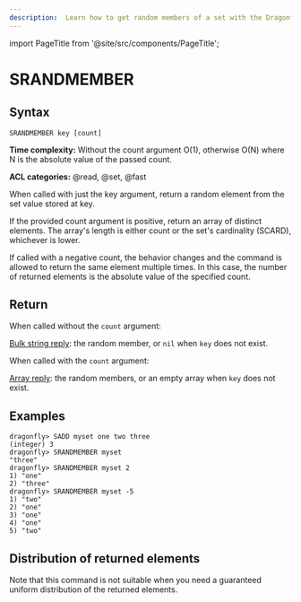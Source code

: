 ```yaml
---
description:  Learn how to get random members of a set with the Dragonfly SRANDMEMBER command.
---
```


import PageTitle from '@site/src/components/PageTitle';

# SRANDMEMBER

<PageTitle title="Dragonfly SRANDMEMBER Command (Documentation) | Dragonfly" />

## Syntax

    SRANDMEMBER key [count]

**Time complexity:** Without the count argument O(1), otherwise O(N) where N is the absolute value of the passed count.

**ACL categories:** @read, @set, @fast

When called with just the key argument, return a random element from the set value stored at key.

If the provided count argument is positive, return an array of distinct elements. The array's length is either count or the set's cardinality (SCARD), whichever is lower.

If called with a negative count, the behavior changes and the command is allowed to return the same element multiple times. In this case, the number of returned elements is the absolute value of the specified count.

## Return

When called without the `count` argument:

[Bulk string reply](https://redis.io/docs/latest/develop/reference/protocol-spec/#bulk-strings): the random member, or `nil` when `key` does not exist.

When called with the `count` argument:

[Array reply](https://redis.io/docs/latest/develop/reference/protocol-spec/#arrays): the random members, or an empty array when `key` does not exist.

## Examples

```shell
dragonfly> SADD myset one two three
(integer) 3
dragonfly> SRANDMEMBER myset
"three"
dragonfly> SRANDMEMBER myset 2
1) "one"
2) "three"
dragonfly> SRANDMEMBER myset -5
1) "two"
2) "one"
3) "one"
4) "one"
5) "two"
```
## Distribution of returned elements

Note that this command is not suitable when you need a guaranteed uniform distribution of the returned elements. 
